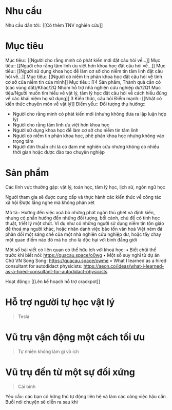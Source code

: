 # Nhu cầu
Nhu cầu dẫn tới:: [[Có thêm TNV nghiên cứu]]

# Mục tiêu
Mục tiêu:: [[Người cho rằng mình có phát kiến mới đặt câu hỏi về...]]
Mục tiêu:: [[Người cho rằng tâm linh ưu việt hơn khoa học đặt câu hỏi về...]]
Mục tiêu:: [[Người sử dụng khoa học để làm cơ sở cho niềm tin tâm linh đặt câu hỏi về...]]
Mục tiêu:: [[Người có niềm tin phản khoa học đặt câu hỏi về tính cơ sở của niềm tin của mình]]
Mục tiêu:: [[4 Sản phẩm, Thành quả cần có (các vùng đất)/Khác/2Q Nhóm hỗ trợ nhà nghiên cứu nghiệp dư/2Q1 Mục tiêu/Người muốn tìm hiểu về vật lý, tâm lý học đặt câu hỏi về cách hiểu đúng về các khái niệm họ sử dụng]]
3 Kiến thức, câu hỏi
Điểm mạnh:: [[Nhật có kiến thức chuyên môn về vật lý]]
Điểm yếu::
Đối tượng thụ hưởng::
- Người cho rằng mình có phát kiến mới (nhưng không đưa ra lập luận hợp lý) 
- Người cho rằng tâm linh ưu việt hơn khoa học
- Người sử dụng khoa học để làm cơ sở cho niềm tin tâm linh
- Người có niềm tin phản khoa học, phê phán khoa học nhưng không vào trọng tâm
- Người đơn thuần chỉ là có đam mê nghiên cứu nhưng không có nhiều thời gian hoặc được đào tạo chuyên nghiệp

# Sản phẩm

Các lĩnh vực thường gặp: vật lý, toán học, tâm lý học, lịch sử, ngôn ngữ học

Người tham gia sẽ được cung cấp và thực hành các kiến thức về công tác xã hội
Được lắng nghe mà không phán xét

Mô tả:: Hướng đến việc xoá bỏ những phát ngôn thù ghét và định kiến, nhưng có phần hướng đến những đối tượng, bối cảnh, chủ đề có tính học thuật, triết lý một chút. Ví dụ như có những người sử dụng niềm tin tôn giáo để thoá mạ người khác, hoặc nhân danh việc bảo tồn văn hoá Việt ném đá phản đối một sáng chế của một nhà nghiên cứu nghiệp dư, hoặc tẩy chay một quan điểm nào đó mà họ cho là độc hại với bình đẳng giới

Một số bài viết có liên quan có thể hữu ích với khoá học:
• Biết chửi thề trước khi biết nói: https://quacau.space/o0wg
• Một số suy nghĩ từ dự án Chữ VN Song Song: https://quacau.space/owme
• What I learned as a hired consultant for autodidact physicists: https://aeon.co/ideas/what-i-learned-as-a-hired-consultant-for-autodidact-physicists

Hoạt động:: [[Lên kế hoạch hỗ trợ crackpot]]
# Hỗ trợ người tự học vật lý
>Tesla

# Vũ trụ vận động một cách tối ưu
> Tự nhiên không làm gì vô ích

# Vũ trụ đến từ một sự đối xứng
>Cái bình


Yêu cầu: các bạn có hứng thú tự động liên hệ và làm các công việc hậu cần
Buổi nói chuyện sẽ diễn ra sau khi 
